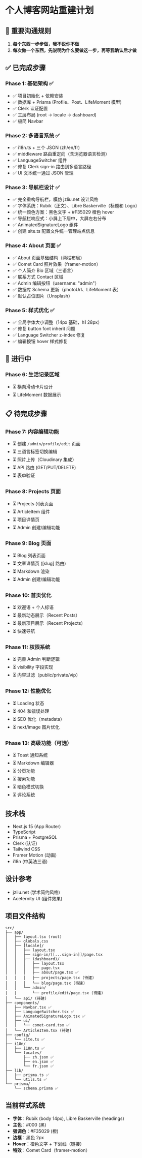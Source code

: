 # 个人博客网站重建计划

## 📌 重要沟通规则

1. **每个东西一步步做，我不说你不做**
2. **每次做一个东西，先说明为什么要做这一步，再等我确认后才做**

## ✅ 已完成步骤

### Phase 1: 基础架构 ✅
- ✅ 项目初始化 + 依赖安装
- ✅ 数据库 + Prisma (Profile、Post、LifeMoment 模型)
- ✅ Clerk 认证配置
- ✅ 三层布局 (root → locale → dashboard)
- ✅ 极简 Navbar

### Phase 2: 多语言系统 ✅
- ✅ i18n.ts + 三个 JSON (zh/en/fr)
- ✅ middleware 路由重定向（含浏览器语言检测）
- ✅ LanguageSwitcher 组件
- ✅ 修复 Clerk sign-in 路由到多语言路径
- ✅ UI 文本统一通过 JSON 管理

### Phase 3: 导航栏设计 ✅
- ✅ 完全重构导航栏，模仿 jzliu.net 设计风格
- ✅ 字体系统：Rubik（正文）、Libre Baskerville（标题和 Logo）
- ✅ 统一颜色方案：黑色文字 + #F35029 橙色 hover
- ✅ 导航栏响应式：小屏上下居中，大屏左右分布
- ✅ AnimatedSignatureLogo 组件
- ✅ 创建 site.ts 配置文件统一管理站点信息

### Phase 4: About 页面 ✅
- ✅ About 页面基础结构（两栏布局）
- ✅ Comet Card 照片效果（framer-motion）
- ✅ 个人简介 Bio 区域（三语言）
- ✅ 联系方式 Contact 区域
- ✅ Admin 编辑按钮（username: "admin"）
- ✅ 数据库 Schema 更新（photoUrl、LifeMoment 表）
- ✅ 默认占位图片（Unsplash）

### Phase 5: 样式优化 ✅
- ✅ 全局字体大小调整（14px 基础，h1 28px）
- ✅ 修复 button font inherit 问题
- ✅ Language Switcher z-index 修复
- ✅ 编辑按钮 hover 样式修复

## 🚧 进行中

### Phase 6: 生活记录区域
- ⏳ 横向滑动卡片设计
- ⏳ LifeMoment 数据展示

## 📋 待完成步骤

### Phase 7: 内容编辑功能
- ⏳ 创建 `/admin/profile/edit` 页面
- ⏳ 三语言标签切换编辑
- ⏳ 照片上传（Cloudinary 集成）
- ⏳ API 路由 (GET/PUT/DELETE)
- ⏳ 表单验证

### Phase 8: Projects 页面
- ⏳ Projects 列表页面
- ⏳ ArticleItem 组件
- ⏳ 项目详情页
- ⏳ Admin 创建/编辑功能

### Phase 9: Blog 页面
- ⏳ Blog 列表页面
- ⏳ 文章详情页 ([slug] 路由)
- ⏳ Markdown 渲染
- ⏳ Admin 创建/编辑功能

### Phase 10: 首页优化
- ⏳ 欢迎语 + 个人标语
- ⏳ 最新动态展示（Recent Posts）
- ⏳ 最新项目展示（Recent Projects）
- ⏳ 快速导航

### Phase 11: 权限系统
- ⏳ 完善 Admin 判断逻辑
- ⏳ visibility 字段实现
- ⏳ 内容过滤（public/private/vip）

### Phase 12: 性能优化
- ⏳ Loading 状态
- ⏳ 404 和错误处理
- ⏳ SEO 优化（metadata）
- ⏳ next/image 图片优化

### Phase 13: 高级功能（可选）
- ⏳ Toast 通知系统
- ⏳ Markdown 编辑器
- ⏳ 分页功能
- ⏳ 搜索功能
- ⏳ 暗色模式切换
- ⏳ 评论系统

## 技术栈

- Next.js 15 (App Router)
- TypeScript
- Prisma + PostgreSQL
- Clerk (认证)
- Tailwind CSS
- Framer Motion (动画)
- i18n (中英法三语)

## 设计参考

- jzliu.net (学术简约风格)
- Aceternity UI (组件效果)

## 项目文件结构

```
src/
├── app/
│   ├── layout.tsx (root)
│   ├── globals.css
│   ├── [locale]/
│   │   ├── layout.tsx
│   │   ├── sign-in/[[...sign-in]]/page.tsx
│   │   ├── (dashboard)/
│   │   │   ├── layout.tsx
│   │   │   ├── page.tsx
│   │   │   ├── about/page.tsx ✅
│   │   │   ├── projects/page.tsx (待建)
│   │   │   └── blog/page.tsx (待建)
│   │   └── admin/
│   │       └── profile/edit/page.tsx (待建)
│   └── api/ (待建)
├── components/
│   ├── Navbar.tsx ✅
│   ├── LanguageSwitcher.tsx ✅
│   ├── AnimatedSignatureLogo.tsx ✅
│   ├── ui/
│   │   └── comet-card.tsx ✅
│   └── ArticleItem.tsx (待建)
├── config/
│   └── site.ts ✅
├── i18n/
│   ├── i18n.ts ✅
│   └── locales/ 
│       ├── zh.json ✅
│       ├── en.json ✅
│       └── fr.json ✅
├── lib/
│   ├── prisma.ts ✅
│   └── utils.ts ✅
└── prisma/
    └── schema.prisma ✅
```

## 当前样式系统

- **字体**：Rubik (body 14px), Libre Baskerville (headings)
- **主色**：#000 (黑)
- **强调色**：#F35029 (橙)
- **边框**：黑色 2px
- **Hover**：橙色文字 + 下划线（链接）
- **特效**：Comet Card（framer-motion）